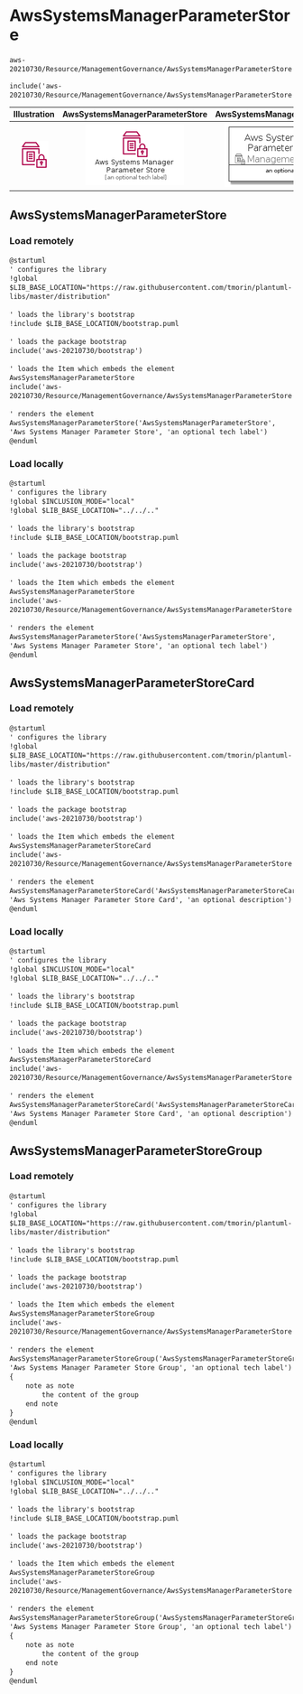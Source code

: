 # AwsSystemsManagerParameterStore


```text
aws-20210730/Resource/ManagementGovernance/AwsSystemsManagerParameterStore
```

```text
include('aws-20210730/Resource/ManagementGovernance/AwsSystemsManagerParameterStore')
```



| Illustration | AwsSystemsManagerParameterStore | AwsSystemsManagerParameterStoreCard | AwsSystemsManagerParameterStoreGroup |
| :---: | :---: | :---: | :---: |
| ![illustration for Illustration](../../../aws-20210730/Resource/ManagementGovernance/AwsSystemsManagerParameterStore.png) | ![illustration for AwsSystemsManagerParameterStore](../../../aws-20210730/Resource/ManagementGovernance/AwsSystemsManagerParameterStore.Local.png) | ![illustration for AwsSystemsManagerParameterStoreCard](../../../aws-20210730/Resource/ManagementGovernance/AwsSystemsManagerParameterStoreCard.Local.png) | ![illustration for AwsSystemsManagerParameterStoreGroup](../../../aws-20210730/Resource/ManagementGovernance/AwsSystemsManagerParameterStoreGroup.Local.png) |




## AwsSystemsManagerParameterStore

### Load remotely
```plantuml
@startuml
' configures the library
!global $LIB_BASE_LOCATION="https://raw.githubusercontent.com/tmorin/plantuml-libs/master/distribution"

' loads the library's bootstrap
!include $LIB_BASE_LOCATION/bootstrap.puml

' loads the package bootstrap
include('aws-20210730/bootstrap')

' loads the Item which embeds the element AwsSystemsManagerParameterStore
include('aws-20210730/Resource/ManagementGovernance/AwsSystemsManagerParameterStore')

' renders the element
AwsSystemsManagerParameterStore('AwsSystemsManagerParameterStore', 'Aws Systems Manager Parameter Store', 'an optional tech label')
@enduml
```

### Load locally
```plantuml
@startuml
' configures the library
!global $INCLUSION_MODE="local"
!global $LIB_BASE_LOCATION="../../.."

' loads the library's bootstrap
!include $LIB_BASE_LOCATION/bootstrap.puml

' loads the package bootstrap
include('aws-20210730/bootstrap')

' loads the Item which embeds the element AwsSystemsManagerParameterStore
include('aws-20210730/Resource/ManagementGovernance/AwsSystemsManagerParameterStore')

' renders the element
AwsSystemsManagerParameterStore('AwsSystemsManagerParameterStore', 'Aws Systems Manager Parameter Store', 'an optional tech label')
@enduml
```

## AwsSystemsManagerParameterStoreCard

### Load remotely
```plantuml
@startuml
' configures the library
!global $LIB_BASE_LOCATION="https://raw.githubusercontent.com/tmorin/plantuml-libs/master/distribution"

' loads the library's bootstrap
!include $LIB_BASE_LOCATION/bootstrap.puml

' loads the package bootstrap
include('aws-20210730/bootstrap')

' loads the Item which embeds the element AwsSystemsManagerParameterStoreCard
include('aws-20210730/Resource/ManagementGovernance/AwsSystemsManagerParameterStore')

' renders the element
AwsSystemsManagerParameterStoreCard('AwsSystemsManagerParameterStoreCard', 'Aws Systems Manager Parameter Store Card', 'an optional description')
@enduml
```

### Load locally
```plantuml
@startuml
' configures the library
!global $INCLUSION_MODE="local"
!global $LIB_BASE_LOCATION="../../.."

' loads the library's bootstrap
!include $LIB_BASE_LOCATION/bootstrap.puml

' loads the package bootstrap
include('aws-20210730/bootstrap')

' loads the Item which embeds the element AwsSystemsManagerParameterStoreCard
include('aws-20210730/Resource/ManagementGovernance/AwsSystemsManagerParameterStore')

' renders the element
AwsSystemsManagerParameterStoreCard('AwsSystemsManagerParameterStoreCard', 'Aws Systems Manager Parameter Store Card', 'an optional description')
@enduml
```

## AwsSystemsManagerParameterStoreGroup

### Load remotely
```plantuml
@startuml
' configures the library
!global $LIB_BASE_LOCATION="https://raw.githubusercontent.com/tmorin/plantuml-libs/master/distribution"

' loads the library's bootstrap
!include $LIB_BASE_LOCATION/bootstrap.puml

' loads the package bootstrap
include('aws-20210730/bootstrap')

' loads the Item which embeds the element AwsSystemsManagerParameterStoreGroup
include('aws-20210730/Resource/ManagementGovernance/AwsSystemsManagerParameterStore')

' renders the element
AwsSystemsManagerParameterStoreGroup('AwsSystemsManagerParameterStoreGroup', 'Aws Systems Manager Parameter Store Group', 'an optional tech label') {
    note as note
        the content of the group
    end note
}
@enduml
```

### Load locally
```plantuml
@startuml
' configures the library
!global $INCLUSION_MODE="local"
!global $LIB_BASE_LOCATION="../../.."

' loads the library's bootstrap
!include $LIB_BASE_LOCATION/bootstrap.puml

' loads the package bootstrap
include('aws-20210730/bootstrap')

' loads the Item which embeds the element AwsSystemsManagerParameterStoreGroup
include('aws-20210730/Resource/ManagementGovernance/AwsSystemsManagerParameterStore')

' renders the element
AwsSystemsManagerParameterStoreGroup('AwsSystemsManagerParameterStoreGroup', 'Aws Systems Manager Parameter Store Group', 'an optional tech label') {
    note as note
        the content of the group
    end note
}
@enduml
```


